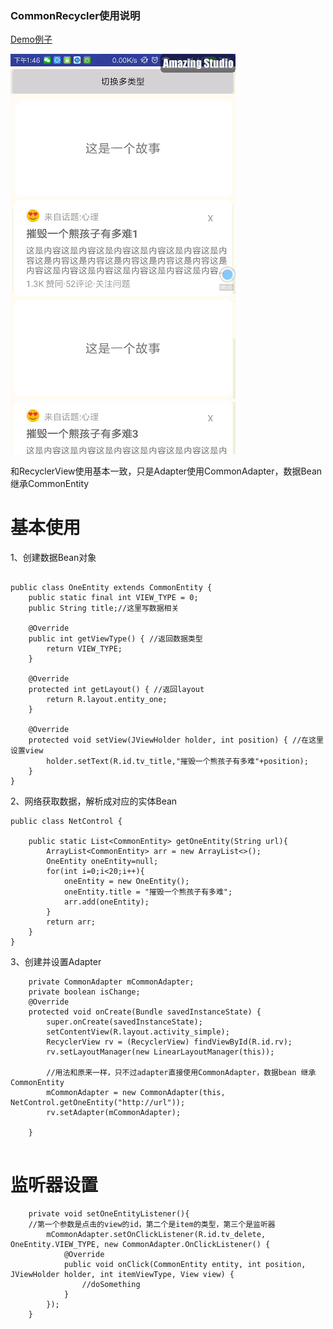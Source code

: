 ### CommonRecycler使用说明

[Demo例子](https://github.com/MrJiao/CommonRecycler/tree/master/app/src/main/java/jackson/com/commonrecycler/simple_demo)

![效果图](https://github.com/MrJiao/CommonRecycler/blob/master/github_res/demo.gif)


和RecyclerView使用基本一致，只是Adapter使用CommonAdapter，数据Bean 继承CommonEntity

#  基本使用
1、创建数据Bean对象

```

public class OneEntity extends CommonEntity {
    public static final int VIEW_TYPE = 0;
    public String title;//这里写数据相关

    @Override
    public int getViewType() { //返回数据类型
        return VIEW_TYPE;
    }

    @Override
    protected int getLayout() { //返回layout
        return R.layout.entity_one;
    }

    @Override
    protected void setView(JViewHolder holder, int position) { //在这里设置view
        holder.setText(R.id.tv_title,"摧毁一个熊孩子有多难"+position);
    }
}
```

2、网络获取数据，解析成对应的实体Bean


```
public class NetControl {

    public static List<CommonEntity> getOneEntity(String url){
        ArrayList<CommonEntity> arr = new ArrayList<>();
        OneEntity oneEntity=null;
        for(int i=0;i<20;i++){
            oneEntity = new OneEntity();
            oneEntity.title = "摧毁一个熊孩子有多难";
            arr.add(oneEntity);
        }
        return arr;
    }
}
```



3、创建并设置Adapter

```
    private CommonAdapter mCommonAdapter;
    private boolean isChange;
    @Override
    protected void onCreate(Bundle savedInstanceState) {
        super.onCreate(savedInstanceState);
        setContentView(R.layout.activity_simple);
        RecyclerView rv = (RecyclerView) findViewById(R.id.rv);
        rv.setLayoutManager(new LinearLayoutManager(this));
        
        //用法和原来一样，只不过adapter直接使用CommonAdapter，数据bean 继承CommonEntity
        mCommonAdapter = new CommonAdapter(this, NetControl.getOneEntity("http://url"));
        rv.setAdapter(mCommonAdapter);

    }


```


# 监听器设置


```
    private void setOneEntityListener(){
    //第一个参数是点击的view的id，第二个是item的类型，第三个是监听器
        mCommonAdapter.setOnClickListener(R.id.tv_delete, OneEntity.VIEW_TYPE, new CommonAdapter.OnClickListener() {
            @Override
            public void onClick(CommonEntity entity, int position, JViewHolder holder, int itemViewType, View view) {
                //doSomething
            }
        });
    }
```
